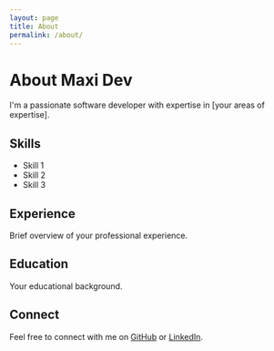 ```yaml
---
layout: page
title: About
permalink: /about/
---
```


# About Maxi Dev

I'm a passionate software developer with expertise in [your areas of expertise].

## Skills

- Skill 1
- Skill 2
- Skill 3

## Experience

Brief overview of your professional experience.

## Education

Your educational background.

## Connect

Feel free to connect with me on [GitHub](https://github.com/maxidev) or [LinkedIn](https://linkedin.com/in/maxicanellas). 